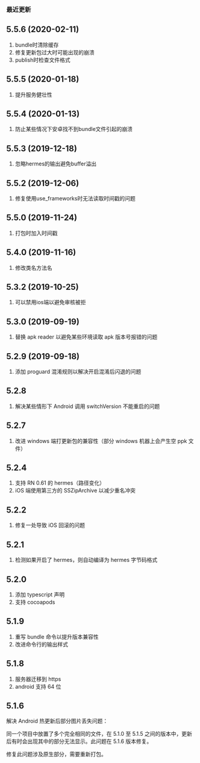### 最近更新

## 5.5.6 (2020-02-11)

1. bundle时清除缓存
2. 修复更新包过大时可能出现的崩溃
3. publish时检查文件格式

## 5.5.5 (2020-01-18)

1. 提升服务健壮性

## 5.5.4 (2020-01-13)

1. 防止某些情况下安卓找不到bundle文件引起的崩溃

## 5.5.3 (2019-12-18)

1. 忽略hermes的输出避免buffer溢出

## 5.5.2 (2019-12-06)

1. 修复使用use_frameworks时无法读取时间戳的问题

## 5.5.0 (2019-11-24)

1. 打包时加入时间戳

## 5.4.0 (2019-11-16)

1. 修改类名方法名

## 5.3.2 (2019-10-25)

1. 可以禁用ios端以避免审核被拒

## 5.3.0 (2019-09-19)

1. 替换 apk reader 以避免某些环境读取 apk 版本号报错的问题

## 5.2.9 (2019-09-18)

1. 添加 proguard 混淆规则以解决开启混淆后闪退的问题

## 5.2.8

1. 解决某些情形下 Android 调用 switchVersion 不能重启的问题

## 5.2.7

1. 改进 windows 端打更新包的兼容性（部分 windows 机器上会产生空 ppk 文件）

## 5.2.4

1. 支持 RN 0.61 的 hermes（路径变化）
2. iOS 端使用第三方的 SSZipArchive 以减少重名冲突

## 5.2.2

1. 修复一处导致 iOS 回滚的问题

## 5.2.1

1. 检测如果开启了 hermes，则自动编译为 hermes 字节码格式

## 5.2.0

1. 添加 typescript 声明
2. 支持 cocoapods

## 5.1.9

1. 重写 bundle 命令以提升版本兼容性
2. 改进命令行的输出样式

## 5.1.8

1. 服务器迁移到 https
2. android 支持 64 位

## 5.1.6

解决 Android 热更新后部分图片丢失问题：

同一个项目中放置了多个完全相同的文件，在 5.1.0 至 5.1.5 之间的版本中，更新后有时会出现其中的部分无法显示。此问题在 5.1.6 版本修复。

修复此问题涉及原生部分，需要重新打包。

